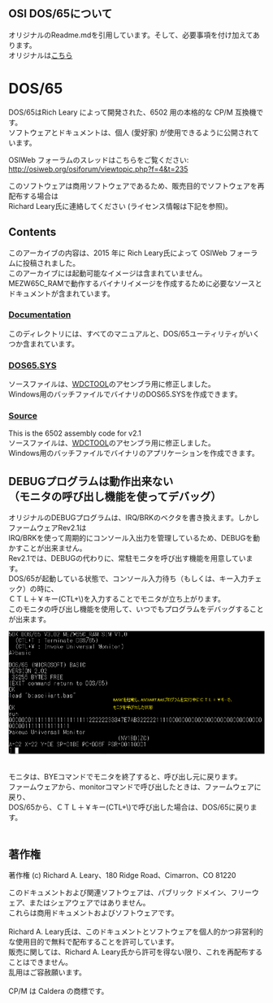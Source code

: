 ## OSI DOS/65について
オリジナルのReadme.mdを引用しています。そして、必要事項を付け加えてあります。<br>
オリジナルは[こちら](https://github.com/osiweb/DOS65/tree/master)

# DOS/65
DOS/65はRich Leary によって開発された、6502 用の本格的な CP/M 互換機です。<br>
ソフトウェアとドキュメントは、個人 (愛好家) が使用できるように公開されています。<br>

OSIWeb フォーラムのスレッドはこちらをご覧ください: http://osiweb.org/osiforum/viewtopic.php?f=4&t=235

このソフトウェアは商用ソフトウェアであるため、販売目的でソフトウェアを再配布する場合は<br>
Richard Leary氏に連絡してください (ライセンス情報は下記を参照)。<br>

## Contents
このアーカイブの内容は、2015 年に Rich Leary氏によって OSIWeb フォーラムに投稿されました。<br>
このアーカイブには起動可能なイメージは含まれていません。<br>
MEZW65C_RAMで動作するバイナリイメージを作成するために必要なソースとドキュメントが含まれています。<br>

### [Documentation](Documentation)

このディレクトリには、すべてのマニュアルと、DOS/65ユーティリティがいくつか含まれています。<Br>

### [DOS65.SYS](dos_src)
ソースファイルは、[WDCTOOL](https://wdc65xx.com/WDCTools)のアセンブラ用に修正しました。<br>
Windows用のバッチファイルでバイナリのDOS65.SYSを作成できます。<br>

### [Source](Source)
This is the 6502 assembly code for v2.1<br>
ソースファイルは、[WDCTOOL](https://wdc65xx.com/WDCTools)のアセンブラ用に修正しました。<br>
Windows用のバッチファイルでバイナリのアプリケーションを作成できます。<br>

## DEBUGプログラムは動作出来ない<br>（モニタの呼び出し機能を使ってデバッグ）
オリジナルのDEBUGプログラムは、IRQ/BRKのベクタを書き換えます。しかしファームウェアRev2.1は<br>
IRQ/BRKを使って周期的にコンソール入出力を管理しているため、DEBUGを動かすことが出来ません。<br>
Rev2.1では、DEBUGの代わりに、常駐モニタを呼び出す機能を用意しています。<br>
DOS/65が起動している状態で、コンソール入力待ち（もしくは、キー入力チェック）の時に、<br>
ＣＴＬ＋￥キー(CTL+\\)を入力することでモニタが立ち上がります。<br>
このモニタの呼び出し機能を使用して、いつでもプログラムをデバッグすることが出来ます。<br>

![](https://github.com/akih-san/MEZW65C_RAM-Rev2.1/blob/main/photo/invoke_monitor.png)

<br>
モニタは、BYEコマンドでモニタを終了すると、呼び出し元に戻ります。<br>
ファームウェアから、monitorコマンドで呼び出したときは、ファームウェアに戻り、<br>
DOS/65から、ＣＴＬ＋￥キー(CTL+\)で呼び出した場合は、DOS/65に戻ります。<br>
<br>

## 著作権
著作権 (c) Richard A. Leary、180 Ridge Road、Cimarron、CO 81220<Br>

このドキュメントおよび関連ソフトウェアは、パブリック ドメイン、フリーウェア、またはシェアウェアではありません。<Br>
これらは商用ドキュメントおよびソフトウェアです。<Br>
<Br>
Richard A. Leary氏は、このドキュメントとソフトウェアを個人的かつ非営利的な使用目的で無料で配布することを許可しています。<Br>
販売に関しては、Richard A. Leary氏から許可を得ない限り、これを再配布することはできません。<Br>
乱用はご容赦願います。<br>
<Br>
CP/M は Caldera の商標です。<Br>
